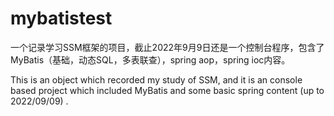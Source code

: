 # mybatistest
一个记录学习SSM框架的项目，截止2022年9月9日还是一个控制台程序，包含了MyBatis（基础，动态SQL，多表联查），spring aop，spring ioc内容。

This is an object which recorded my study of SSM, and it is an console based project which included MyBatis and some basic spring content (up to 2022/09/09) .
